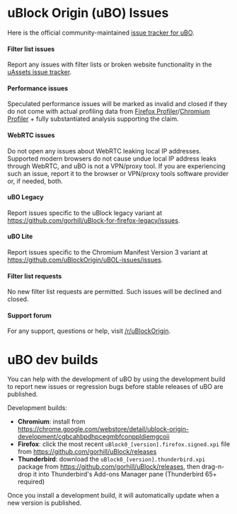 # uBlock Origin (uBO) Issues

Here is the official community-maintained [issue tracker for uBO](https://github.com/uBlockOrigin/uBlock-issues/issues).

#### Filter list issues
Report any issues with filter lists or broken website functionality in the [uAssets issue tracker](https://github.com/uBlockOrigin/uAssets/issues).

#### Performance issues
Speculated performance issues will be marked as invalid and closed if they do not come with actual profiling data from [Firefox Profiler](https://profiler.firefox.com/)/[Chromium Profiler](https://developer.chrome.com/docs/devtools/evaluate-performance/reference/) + fully substantiated analysis supporting the claim.

#### WebRTC issues
Do not open any issues about WebRTC leaking local IP addresses. Supported modern browsers do not cause undue local IP address leaks through WebRTC, and uBO is not a VPN/proxy tool. If you are experiencing such an issue, report it to the browser or VPN/proxy tools software provider or, if needed, both.

#### uBO Legacy
Report issues specific to the uBlock legacy variant at https://github.com/gorhill/uBlock-for-firefox-legacy/issues.

#### uBO Lite
Report issues specific to the Chromium Manifest Version 3 variant at https://github.com/uBlockOrigin/uBOL-issues/issues.

#### Filter list requests
No new filter list requests are permitted. Such issues will be declined and closed.

#### Support forum
For any support, questions or help, visit [/r/uBlockOrigin](https://www.reddit.com/r/uBlockOrigin/).

# uBO dev builds

You can help with the development of uBO by using the development build to report new issues or regression bugs before stable releases of uBO are published.

Development builds:
- **Chromium**: install from <https://chrome.google.com/webstore/detail/ublock-origin-development/cgbcahbpdhpcegmbfconppldiemgcoii>
- **Firefox**: click the most recent `uBlock0_[version].firefox.signed.xpi` file from <https://github.com/gorhill/uBlock/releases>
- **Thunderbird**: download the `uBlock0_[version].thunderbird.xpi` package from <https://github.com/gorhill/uBlock/releases>, then drag-n-drop it into Thunderbird's Add-ons Manager pane (Thunderbird 65+ required)

Once you install a development build, it will automatically update when a new version is published.
